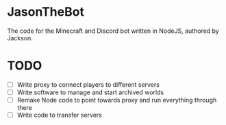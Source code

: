 # JasonTheBot
The code for the Minecraft and Discord bot written in NodeJS, authored by Jackson.

# TODO
- [ ] Write proxy to connect players to different servers
- [ ] Write software to manage and start archived worlds
- [ ] Remake Node code to point towards proxy and run everything through there
- [ ] Write code to transfer servers
